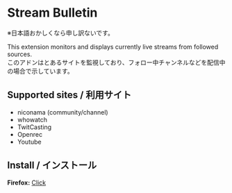 # Stream Bulletin
※日本語おかしくなら申し訳ないです。

This extension monitors and displays currently live streams from followed sources.  
このアドンはとあるサイトを監視しており、フォロー中チャンネルなどを配信中の場合で示しています。
## Supported sites / 利用サイト
* niconama (community/channel)
* whowatch
* TwitCasting
* Openrec
* Youtube
## Install / インストール
**Firefox:** [Click](https://github.com/mkn000/streambulletin/releases/download/v0.2/stream_bulletin-0.2-fx.xpi)
